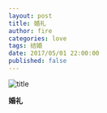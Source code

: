 ```yaml
---
layout: post
title: 婚礼
author: fire
categories: love 
tags: 结婚
date: 2017/05/01 22:00:00
published: false
---
```


![title](https://image.sideproject.cn/titlex/titlex_115.jpg)

**婚礼**